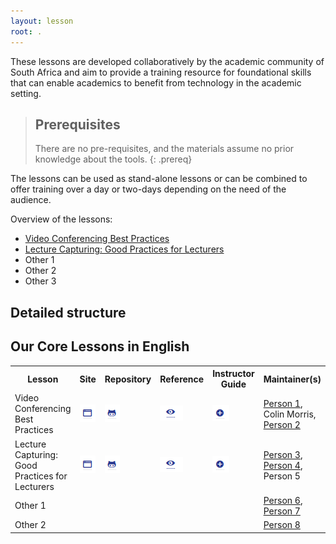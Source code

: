 ```yaml
---
layout: lesson
root: .
---
```


These lessons are developed collaboratively by the academic community of South Africa and aim to provide a training resource for foundational skills that can enable academics to benefit from technology in the academic setting.


> ## Prerequisites
>
> There are no pre-requisites, and the materials assume no prior knowledge about the tools.
{: .prereq}

The lessons can be used as stand-alone lessons or can be combined to offer training over a day or two-days depending on the need of the audience.

Overview of the lessons:

  * [Video Conferencing Best Practices](https://tenet-rccpii.github.io/video-conferencing-best-practices/)
  * [Lecture Capturing: Good Practices for Lecturers](https://tenet-rccpii.github.io/good-practice-guide-lecture-capturing/)
  * Other 1
  * Other 2
  * Other 3

## Detailed structure

<h2>Our Core Lessons in English</h2>

<table class="table table-striped" style="width: 100%; max-width: 100%">
  <tr>
    <th>Lesson</th>
    <th>Site</th>
    <th>Repository</th>
    <th>Reference</th>
    <th>Instructor Guide</th>
    <th>Maintainer(s)</th>
  </tr>

  <tr>
    <td id="video">Video Conferencing Best Practices</td>
    <td><a href="https://tenet-rccpii.github.io/video-conferencing-best-practices/" target="_blank" title="Video Conferencing Best Practices"><img src="assets/img/browser.png"></a></td>
    <td><a href="https://github.com/TENET-RCCPII/video-conferencing-best-practices" target="_blank" title="Video Conferencing Best Practices"><img src="assets/img/github.png"></a></td>
    <td><a href="https://tenet-rccpii.github.io/video-conferencing-best-practices/reference.html" target="_blank" title="Video Conferencing Best Practices Reference"><img src="assets/img/eye.png"></a></td>
    <td><a href="https://tenet-rccpii.github.io/video-conferencing-best-practices/guide/index.html" target="_bank"  title="Video Conferencing Best Practices Instructor Guide"><img src="assets/img/more.png"></a></td>
    <td>
      <a href="{{site.baseurl}}/team/#devenyi_gabriel">Person 1</a>,
      Colin Morris,
      <a href="{{site.baseurl}}/team/#pitchers_w">Person 2</a>
    </td>
  </tr>

  <tr id="lecture-capture">
    <td>Lecture Capturing: Good Practices for Lecturers</td>
    <td><a href="https://github.com/TENET-RCCPII/good-practice-guide-lecture-capturing" target="_blank"  title="Lecture Capturing"><img src="assets/img/browser.png"></a></td>
    <td><a href="https://tenet-rccpii.github.io/good-practice-guide-lecture-capturing/" target="_blank" title="Lecture Capturing"><img src="assets/img/github.png"></a></td>
    <td><a href="https://tenet-rccpii.github.io/good-practice-guide-lecture-capturing/reference.html" target="_blank"  title="Lecture Capturing"><img src="assets/img/eye.png"></a></td>
    <td><a href="https://tenet-rccpii.github.io/good-practice-guide-lecture-capturing/guide/index.html" target="_bank"  title="Lecture Capturing Instructor Guide"><img src="assets/img/more.png"></a></td>
    <td>
      <a href="{{site.baseurl}}/team/#gonzalez_ivan">Person 3</a>,
     <a href="{{site.baseurl}}/team/#huang_daisie">Person 4</a>, Person 5
    </td>
  </tr>

  <tr id="python">
    <td>Other 1 </td>
    <td><a href="{{site.github_io_url}}/python-novice-inflammation" target="_blank" class="icon-browser" title="Programming with Python"></a></td>
    <td><a href="{{site.github_url}}/python-novice-inflammation" target="_blank" class="icon-github" title="Programming with Python"></a></td>
    <td><a href="{{site.github_io_url}}/python-novice-inflammation/reference" target="_blank" class="icon-eye" title="Programming with Python"></a></td>
    <td><a href="{{site.github_io_url}}/python-novice-inflammation/guide/" target="_bank" class="icon-circle-with-plus" title="The Python Inflammation Instructor Guide"></a></td>
    <td>
      <a href="{{site.baseurl}}/team/#bekolay_trevor">Person 6</a>,
      <a href="{{site.baseurl}}/team/#staneva_valentina">Person 7</a>
    </td>
  </tr>

  <tr id="python-gap">
      <td>Other 2</td>
      <td><a href="{{site.github_io_url}}/python-novice-gapminder" target="_blank" class="icon-browser" title="Plotting and Programming in Python"></a></td>
      <td><a href="{{site.github_url}}/python-novice-gapminder" target="_blank" class="icon-github" title="Plotting and Programming in Python"></a></td>
      <td><a href="{{site.github_io_url}}/python-novice-gapminder/reference" target="_blank" class="icon-eye" title="Plotting and Programming in Python"></a></td>
      <td><a href="{{site.github_io_url}}/python-novice-gapminder/guide/" target="_bank" class="icon-circle-with-plus" title="The Python Gapminder Instructor Guide"></a></td>
      <td>
          <a href="{{site.baseurl}}/team/#moore_nathan">Person 8</a>
      </td>
  </tr>

</table>

